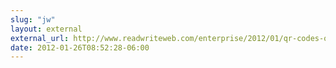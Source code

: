 ```yaml
---
slug: "jw"
layout: external
external_url: http://www.readwriteweb.com/enterprise/2012/01/qr-codes-on-the-rise-in-print.php?utm_source=feedburner&utm_medium=feed&utm_campaign=Feed%3A+readwriteweb+%28ReadWriteWeb%29
date: 2012-01-26T08:52:28-06:00
---
```

